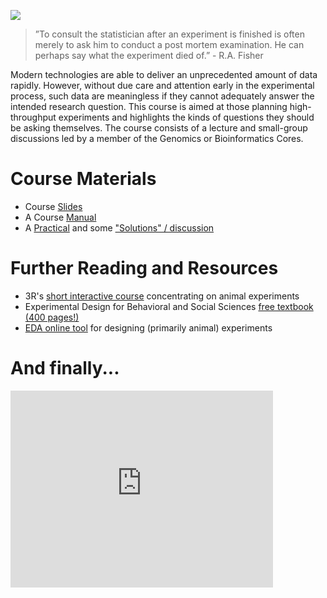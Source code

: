 ![](http://www.swlearning.com/quant/kohler/stat/biographical_sketches/Fisher_3.jpeg)

> ”To consult the statistician after an experiment is finished is often merely to ask him to conduct a post mortem examination. He can perhaps say what the experiment died of.” - R.A. Fisher 

Modern technologies are able to deliver an unprecedented amount of data rapidly. However, without due care and attention early in the experimental process, such data are meaningless if they cannot adequately answer the intended research question. This course is aimed at those planning high-throughput experiments and highlights the kinds of questions they should be asking themselves.
The course consists of a lecture and small-group discussions led by a member of the Genomics or Bioinformatics Cores.

# Course Materials

- Course [Slides](/ExperimentalDesignCourseSlidesNov2017.pdf)
- A Course [Manual](ExperimentalDesignManual.pdf)
- A [Practical](ExperimentalDesignPracticalsQuestions2017.pdf) and some ["Solutions" / discussion](ExperimentalDesignPracticalsSolutions2017.pdf)

# Further Reading and Resources

- 3R's [short interactive course](http://3rs-reduction.co.uk/) concentrating on animal experiments
- Experimental Design for Behavioral and Social Sciences [free textbook (400 pages!)](http://www.stat.cmu.edu/~hseltman/309/Book/Book.pdf)
- [EDA online tool](https://eda.nc3rs.org.uk/) for designing (primarily animal) experiments

# And finally...

<iframe width="420" height="315" src="https://www.youtube.com/embed/Hz1fyhVOjr4" frameborder="0" allowfullscreen></iframe>
